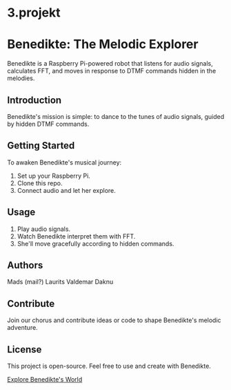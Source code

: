 # 3.projekt

# Benedikte: The Melodic Explorer

Benedikte is a Raspberry Pi-powered robot that listens for audio signals, calculates FFT, and moves in response to DTMF commands hidden in the melodies.

## Introduction

Benedikte's mission is simple: to dance to the tunes of audio signals, guided by hidden DTMF commands.

## Getting Started

To awaken Benedikte's musical journey:

1. Set up your Raspberry Pi.
2. Clone this repo.
3. Connect audio and let her explore.

## Usage

1. Play audio signals.
2. Watch Benedikte interpret them with FFT.
3. She'll move gracefully according to hidden commands.

## Authors

Mads (mail?)
Laurits
Valdemar
Daknu

## Contribute

Join our chorus and contribute ideas or code to shape Benedikte's melodic adventure.

## License

This project is open-source. Feel free to use and create with Benedikte.

[Explore Benedikte's World](https://github.com/matto24/3.projekt)
